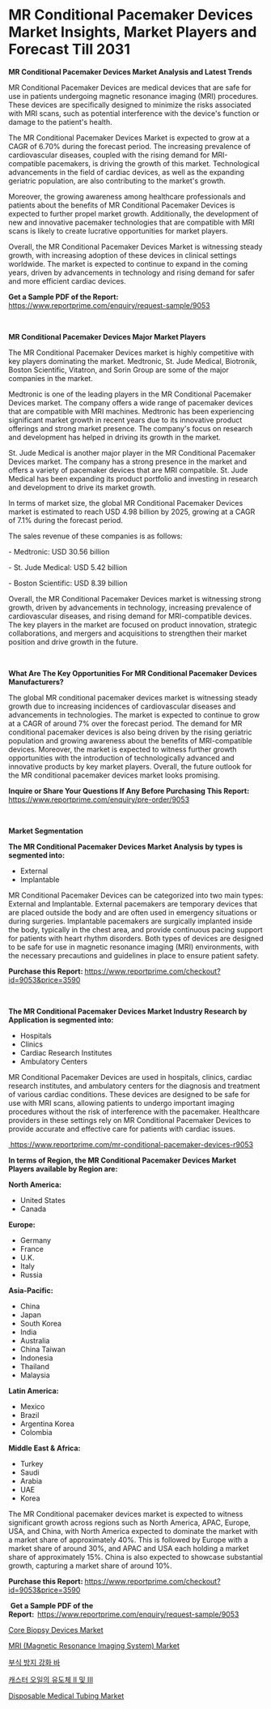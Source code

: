 <p><h1>MR Conditional Pacemaker Devices Market Insights, Market Players and Forecast Till 2031</h1></p><p><strong>MR Conditional Pacemaker Devices Market Analysis and Latest Trends</strong></p>
<p><p>MR Conditional Pacemaker Devices are medical devices that are safe for use in patients undergoing magnetic resonance imaging (MRI) procedures. These devices are specifically designed to minimize the risks associated with MRI scans, such as potential interference with the device's function or damage to the patient's health.</p><p>The MR Conditional Pacemaker Devices Market is expected to grow at a CAGR of 6.70% during the forecast period. The increasing prevalence of cardiovascular diseases, coupled with the rising demand for MRI-compatible pacemakers, is driving the growth of this market. Technological advancements in the field of cardiac devices, as well as the expanding geriatric population, are also contributing to the market's growth.</p><p>Moreover, the growing awareness among healthcare professionals and patients about the benefits of MR Conditional Pacemaker Devices is expected to further propel market growth. Additionally, the development of new and innovative pacemaker technologies that are compatible with MRI scans is likely to create lucrative opportunities for market players.</p><p>Overall, the MR Conditional Pacemaker Devices Market is witnessing steady growth, with increasing adoption of these devices in clinical settings worldwide. The market is expected to continue to expand in the coming years, driven by advancements in technology and rising demand for safer and more efficient cardiac devices.</p></p>
<p><strong>Get a Sample PDF of the Report:&nbsp;</strong> <a href="https://www.reportprime.com/enquiry/request-sample/9053">https://www.reportprime.com/enquiry/request-sample/9053</a></p>
<p>&nbsp;</p>
<p><strong>MR Conditional Pacemaker Devices Major Market Players</strong></p>
<p><p>The MR Conditional Pacemaker Devices market is highly competitive with key players dominating the market. Medtronic, St. Jude Medical, Biotronik, Boston Scientific, Vitatron, and Sorin Group are some of the major companies in the market. </p><p>Medtronic is one of the leading players in the MR Conditional Pacemaker Devices market. The company offers a wide range of pacemaker devices that are compatible with MRI machines. Medtronic has been experiencing significant market growth in recent years due to its innovative product offerings and strong market presence. The company's focus on research and development has helped in driving its growth in the market.</p><p>St. Jude Medical is another major player in the MR Conditional Pacemaker Devices market. The company has a strong presence in the market and offers a variety of pacemaker devices that are MRI compatible. St. Jude Medical has been expanding its product portfolio and investing in research and development to drive its market growth.</p><p>In terms of market size, the global MR Conditional Pacemaker Devices market is estimated to reach USD 4.98 billion by 2025, growing at a CAGR of 7.1% during the forecast period.</p><p>The sales revenue of these companies is as follows:</p><p>- Medtronic: USD 30.56 billion</p><p>- St. Jude Medical: USD 5.42 billion</p><p>- Boston Scientific: USD 8.39 billion</p><p>Overall, the MR Conditional Pacemaker Devices market is witnessing strong growth, driven by advancements in technology, increasing prevalence of cardiovascular diseases, and rising demand for MRI-compatible devices. The key players in the market are focused on product innovation, strategic collaborations, and mergers and acquisitions to strengthen their market position and drive growth in the future.</p></p>
<p>&nbsp;</p>
<p><strong>What Are The Key Opportunities For MR Conditional Pacemaker Devices Manufacturers?</strong></p>
<p><p>The global MR conditional pacemaker devices market is witnessing steady growth due to increasing incidences of cardiovascular diseases and advancements in technologies. The market is expected to continue to grow at a CAGR of around 7% over the forecast period. The demand for MR conditional pacemaker devices is also being driven by the rising geriatric population and growing awareness about the benefits of MRI-compatible devices. Moreover, the market is expected to witness further growth opportunities with the introduction of technologically advanced and innovative products by key market players. Overall, the future outlook for the MR conditional pacemaker devices market looks promising.</p></p>
<p><strong>Inquire or Share Your Questions If Any Before Purchasing This Report:</strong> <a href="https://www.reportprime.com/enquiry/pre-order/9053">https://www.reportprime.com/enquiry/pre-order/9053</a></p>
<p>&nbsp;</p>
<p><strong>Market Segmentation</strong></p>
<p><strong>The MR Conditional Pacemaker Devices Market Analysis by types is segmented into:</strong></p>
<p><ul><li>External</li><li>Implantable</li></ul></p>
<p><p>MR Conditional Pacemaker Devices can be categorized into two main types: External and Implantable. External pacemakers are temporary devices that are placed outside the body and are often used in emergency situations or during surgeries. Implantable pacemakers are surgically implanted inside the body, typically in the chest area, and provide continuous pacing support for patients with heart rhythm disorders. Both types of devices are designed to be safe for use in magnetic resonance imaging (MRI) environments, with the necessary precautions and guidelines in place to ensure patient safety.</p></p>
<p><strong>Purchase this Report:&nbsp;</strong><a href="https://www.reportprime.com/checkout?id=9053&price=3590">https://www.reportprime.com/checkout?id=9053&price=3590</a></p>
<p>&nbsp;</p>
<p><strong>The MR Conditional Pacemaker Devices Market Industry Research by Application is segmented into:</strong></p>
<p><ul><li>Hospitals</li><li>Clinics</li><li>Cardiac Research Institutes</li><li>Ambulatory Centers</li></ul></p>
<p><p>MR Conditional Pacemaker Devices are used in hospitals, clinics, cardiac research institutes, and ambulatory centers for the diagnosis and treatment of various cardiac conditions. These devices are designed to be safe for use with MRI scans, allowing patients to undergo important imaging procedures without the risk of interference with the pacemaker. Healthcare providers in these settings rely on MR Conditional Pacemaker Devices to provide accurate and effective care for patients with cardiac issues.</p></p>
<p><a href="https://www.reportprime.com/mr-conditional-pacemaker-devices-r9053">&nbsp;https://www.reportprime.com/mr-conditional-pacemaker-devices-r9053</a></p>
<p><strong>In terms of Region, the MR Conditional Pacemaker Devices Market Players available by Region are:</strong></p>
<p>
    <p> <strong> North America: </strong>
        <ul>
            <li>United States</li>
            <li>Canada</li>
        </ul>
        </p> 
    <p> <strong> Europe: </strong>
        <ul>
            <li>Germany</li>
            <li>France</li>
            <li>U.K.</li>
            <li>Italy</li>
            <li>Russia</li>
        </ul>
        </p> 
    <p> <strong> Asia-Pacific: </strong>
        <ul>
            <li>China</li>
            <li>Japan</li>
            <li>South Korea</li>
            <li>India</li>
            <li>Australia</li>
            <li>China Taiwan</li>
            <li>Indonesia</li>
            <li>Thailand</li>
            <li>Malaysia</li>
        </ul>
        </p> 
    <p> <strong> Latin America: </strong>
        <ul>
            <li>Mexico</li>
            <li>Brazil</li>
            <li>Argentina Korea</li>
            <li>Colombia</li>
        </ul>
        </p> 
    <p> <strong> Middle East & Africa: </strong>
        <ul>
            <li>Turkey</li>
            <li>Saudi</li>
            <li>Arabia</li>
            <li>UAE</li>
            <li>Korea</li>
        </ul>
    </p>
    </p>
<p><p>The MR Conditional pacemaker devices market is expected to witness significant growth across regions such as North America, APAC, Europe, USA, and China, with North America expected to dominate the market with a market share of approximately 40%. This is followed by Europe with a market share of around 30%, and APAC and USA each holding a market share of approximately 15%. China is also expected to showcase substantial growth, capturing a market share of around 10%.</p></p>
<p><strong>Purchase this Report: </strong><a href="https://www.reportprime.com/checkout?id=9053&price=3590">https://www.reportprime.com/checkout?id=9053&price=3590</a></p>
<p>&nbsp;<strong>Get a Sample PDF of the Report:&nbsp;&nbsp;</strong><a href="https://www.reportprime.com/enquiry/request-sample/9053">https://www.reportprime.com/enquiry/request-sample/9053</a></p>
<p><strong></strong></p>
<p><p><a href="https://github.com/mzurpwxu46/Market-Research-Report-List-1/blob/main/core-biopsy-devices-market.md">Core Biopsy Devices Market</a></p><p><a href="https://medium.com/@rhys_bevs91/global-mri-magnetic-resonance-imaging-system-market-sector-2024-2031-market-metrics-and-a0db23f7e06c">MRI (Magnetic Resonance Imaging System) Market</a></p><p><a href="https://github.com/mofijurk071/Market-Research-Report-List-2/blob/main/7187541105910.md">부식 방지 강화 바</a></p><p><a href="https://github.com/alfitoms13/Market-Research-Report-List-2/blob/main/9977861105909.md">캐스터 오일의 유도체 II 및 III</a></p><p><a href="https://github.com/thomasBaker655/Market-Research-Report-List-1/blob/main/disposable-medical-tubing-market.md">Disposable Medical Tubing Market</a></p></p>